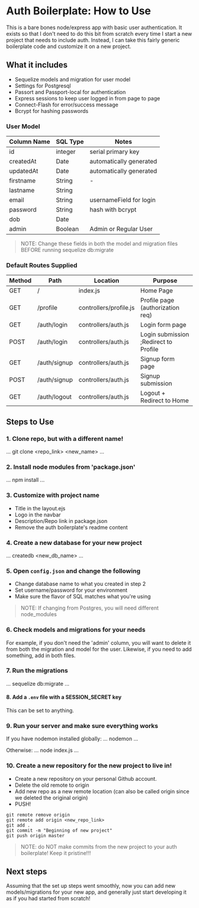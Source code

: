 # Auth Boilerplate: How to Use
This is a bare bones node/express app with basic user authentication. It exists so that I don't need 
to do this bit from scratch every time I start a new project that needs to include auth. Instead, I can take this fairly
generic boilerplate code and customize it on a new project.

## What it includes

* Sequelize models and migration for user model 
* Settings for Postgresql 
* Passort and Passport-local for authentication
* Express sessions to keep user logged in from page to page
* Connect-Flash for error/success message
* Bcrypt for hashing passwords

### User Model

| Column Name | SQL Type | Notes                   |
| ------------| ---------|------------------------ |
| id          | integer  | serial primary key      |
| createdAt   | Date     | automatically generated |
| updatedAt   | Date     | automatically generated |
| firstname   | String   | -                       |
| lastname    | String   |                         |
| email       | String   | usernameField for login |
| password    | String   | hash with bcrypt        |
| dob         | Date     |                         |
| admin       | Boolean  | Admin or Regular User   |

> NOTE: Change these fields in both the model and migration files BEFORE 
running sequelize db:migrate

### Default Routes Supplied

| Method | Path         | Location               | Purpose                               |
|--------| -------------| ---------------------- | ------------------------------------- |
| GET    | /            | index.js               | Home Page                             |
| GET    | /profile     | controllers/profile.js | Profile page (authorization req)      |
| GET    | /auth/login  | controllers/auth.js    | Login form page                       |
| POST   | /auth/login  | controllers/auth.js    | Login submission ;Redirect to Profile |
| GET    | /auth/signup | controllers/auth.js    | Signup form page                      |
| POST   | /auth/signup | controllers/auth.js    | Signup submission                     |
| GET    | /auth/logout | controllers/auth.js    | Logout + Redirect to Home             |

## Steps to Use

### 1. Clone repo, but with a different name!

...
git clone <repo_link> <new_name>
...

### 2. Install node modules from 'package.json'

...
npm install
...

### 3. Customize with project name

* Title in the layout.ejs
* Logo in the navbar
* Description/Repo link in package.json
* Remove the auth boilerplate's readme content

### 4. Create a new database for your new project

...
createdb <new_db_name>
...

### 5. Open `config.json` and change the following
* Change database name to what you created in step 2
* Set username/password for your environment
* Make sure the flavor of SQL matches what you're using

> NOTE: If changing from Postgres, you will need different node_modules

### 6. Check models and migrations for your needs

For example, if you don't need the 'admin' column, you will want to delete it from both the migration and model
for the user. Likewise, if you need to add something, add in both files.


### 7. Run the migrations
...
sequelize db:migrate
...

#### 8. Add a `.env` file with a SESSION_SECRET key

This can be set to anything.


### 9. Run your server and make sure everything works

If you have nodemon installed globally:
...
nodemon
...

Otherwise:
...
node index.js
... 

### 10. Create a new repository for the new project to live in!

* Create a new repository on your personal Github account.
* Delete the old remote to origin
* Add new repo as a new remote location (can also be called origin since we deleted the original origin)
* PUSH!

```
git remote remove origin
git remote add origin <new_repo_link>
git add .
git commit -m "Beginning of new project"
git push origin master

```

> NOTE: do NOT make commits from the new project to your auth boilerplate! Keep it pristine!!!

## Next steps

Assuming that the set up steps went smoothly, now you can add new models/migrations for your new app, 
and generally just start developing it as if you had started from scratch!
